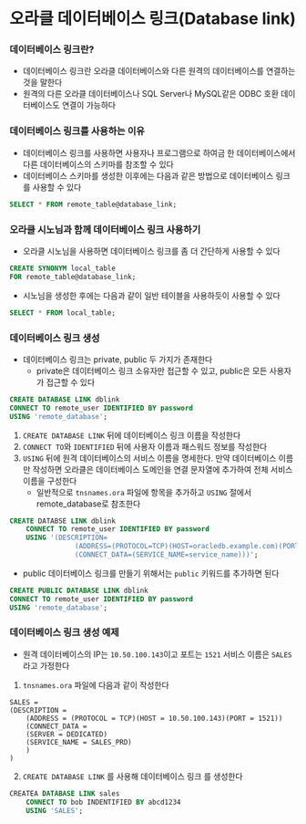 # 오라클 데이터베이스 링크(Database link)
### 데이터베이스 링크란?
- 데이터베이스 링크란 오라클 데이터베이스와 다른 원격의 데이터베이스를 연결하는 것을 말한다
- 원격의 다른 오라클 데이터베이스나 SQL Server나 MySQL같은 ODBC 호환 데이터베이스도 연결이 가능하다

### 데이터베이스 링크를 사용하는 이유
- 데이터베이스 링크를 사용하면 사용자나 프로그램으로 하여금 한 데이터베이스에서 다른 데이터베이스의 스키마를 참조할 수 있다
- 데이터베이스 스키마를 생성한 이후에는 다음과 같은 방법으로 데이터베이스 링크를 사용할 수 있다

```SQL
SELECT * FROM remote_table@database_link;
```

### 오라클 시노님과 함께 데이터베이스 링크 사용하기
- 오라클 시노님을 사용하면 데이터베이스 링크를 좀 더 간단하게 사용할 수 있다

```SQL
CREATE SYNONYM local_table
FOR remote_table@database_link;
```

- 시노님을 생성한 후에는 다음과 같이 일반 테이블을 사용하듯이 사용할 수 있다

```SQL
SELECT * FROM local_table;
```

### 데이터베이스 링크 생성
- 데이터베이스 링크는 private, public 두 가지가 존재한다
	- private은 데이터베이스 링크 소유자만 접근할 수 있고, public은 모든 사용자가 접근할 수 있다

```SQL
CREATE DATABASE LINK dblink
CONNECT TO remote_user IDENTIFIED BY password
USING 'remote_database';
```
1. `CREATE DATABASE LINK` 뒤에 데이터베이스 링크 이름을 작성한다
2. `CONNECT TO`와 `IDENTIFIED` 뒤에 사용자 이름과 패스워드 정보를 작성한다
3. `USING` 뒤에 원격 데이터베이스의 서비스 이름을 명세한다. 만약 데이터베이스 이름만 작성하면 오라클은 데이터베이스 도메인을 연결 문자열에 추가하여 전체 서비스 이름을 구성한다
   - 일반적으로 `tnsnames.ora` 파일에 항목을 추가하고 `USING` 절에서 remote_database로 참조한다
```SQL
CREATE DATABSE LINK dblink
	CONNECT TO remote_user IDENTIFIED BY password
	USING '(DESCRIPTION=
				(ADDRESS=(PROTOCOL=TCP)(HOST=oracledb.example.com)(PORT=1521))
				(CONNECT_DATA=(SERVICE_NAME=service_name)))';
```

- public 데이터베이스 링크를 만들기 위해서는 `public` 키워드를 추가하면 된다

```SQL
CREATE PUBLIC DATABASE LINK dblink
CONNECT TO remote_user IDENTIFIED BY password
USING 'remote_database';
```

### 데이터베이스 링크 생성 예제
- 원격 데이터베이스의 IP는 `10.50.100.143`이고 포트는 `1521` 서비스 이름은 `SALES`라고 가정한다

1. `tnsnames.ora` 파일에 다음과 같이 작성한다
```TEXT
SALES = 
(DESCRIPTION = 
	(ADDRESS = (PROTOCOL = TCP)(HOST = 10.50.100.143)(PORT = 1521))
	(CONNECT_DATA = 
	(SERVER = DEDICATED)
	(SERVICE_NAME = SALES_PRD)
	)
)
```

2. `CREATE DATABASE LINK` 를 사용해 데이터베이스 링크 를 생성한다

```SQL
CREATEA DATABASE LINK sales
	CONNECT TO bob INDENTIFIED BY abcd1234
	USING 'SALES';
```